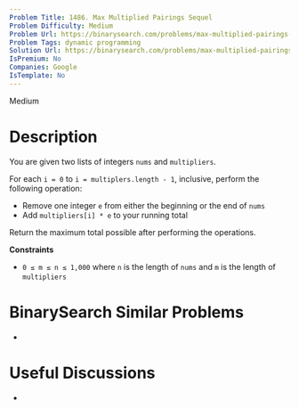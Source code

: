 ```yaml
---
Problem Title: 1486. Max Multiplied Pairings Sequel
Problem Difficulty: Medium
Problem Url: https://binarysearch.com/problems/max-multiplied-pairings-sequel/
Problem Tags: dynamic programming
Solution Url: https://binarysearch.com/problems/max-multiplied-pairings-sequel/solutions/
IsPremium: No
Companies: Google
IsTemplate: No
---
```


<span style="color: ;">Medium</span>

# Description

You are given two lists of integers `nums` and `multipliers`. 

For each `i = 0` to `i = multiplers.length - 1`, inclusive, perform the following operation:

- Remove one integer `e` from either the beginning or the end of `nums`
- Add `multipliers[i] * e` to your running total

Return the maximum total possible after performing the operations.

**Constraints**
- `0 ≤ m ≤ n ≤ 1,000` where `n` is the length of `nums` and `m` is the length of `multipliers`

# BinarySearch Similar Problems

- []()

# Useful Discussions

- []()

